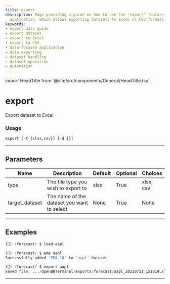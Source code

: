 ```yaml
---
title: export
description: Page providing a guide on how to use the 'export' feature of a data-focused
  application, which allows exporting datasets to Excel or CSV formats.
keywords:
- export data guide
- export dataset
- export to Excel
- export to CSV
- data-focused application
- data exporting
- dataset handling
- dataset operation
- automation
---
```


import HeadTitle from '@site/src/components/General/HeadTitle.tsx';

<HeadTitle title="export - Forecast - Reference | OpenBB Terminal Docs" />

# export

Export dataset to Excel

### Usage

```python
export [-t {xlsx,csv}] [-d {}]
```

---

## Parameters

| Name | Description | Default | Optional | Choices |
| ---- | ----------- | ------- | -------- | ------- |
| type | The file type you wish to export to | xlsx | True | xlsx, csv |
| target_dataset | The name of the dataset you want to select | None | True | None |


---

## Examples

```python
(🦋) /forecast/ $ load aapl

(🦋) /forecast/ $ ema aapl
Successfully added 'EMA_10' to 'aapl' dataset

(🦋) /forecast/ $ export aapl
Saved file: .../OpenBBTerminal/exports/forecast/aapl_20220711_151219.xlsx
```
---
